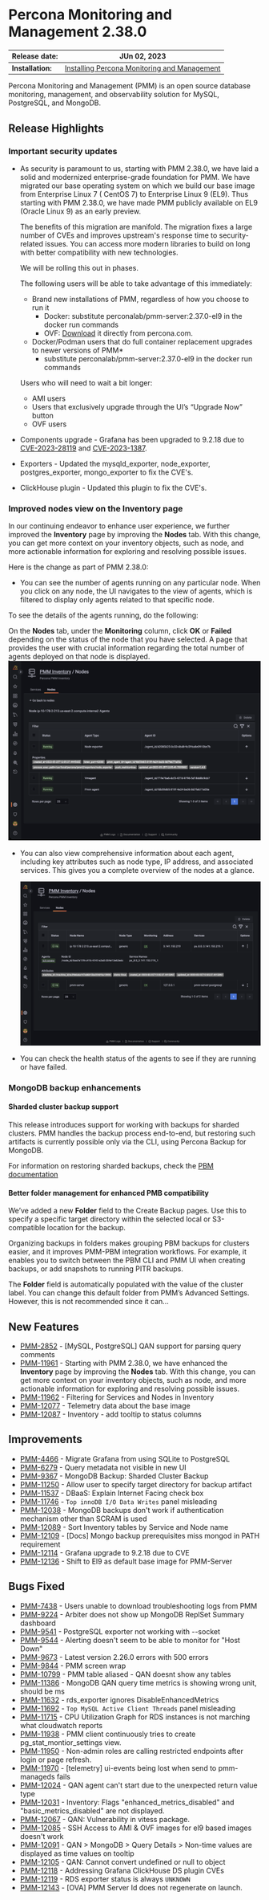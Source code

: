 # Percona Monitoring and Management 2.38.0

| **Release date:** | JUn 02, 2023                                                                                    |
| ----------------- | ----------------------------------------------------------------------------------------------- |
| **Installation:** | [Installing Percona Monitoring and Management](https://www.percona.com/software/pmm/quickstart) |

Percona Monitoring and Management (PMM) is an open source database monitoring, management, and observability solution for MySQL, PostgreSQL, and MongoDB.

<!---
!!! caution alert alert-warning "Important/Caution"
    Crucial points that need emphasis:

    - Important: A significant point that deserves emphasis.
    - Caution: Used to mean 'Continue with care'.
 --->


## Release Highlights

### Important security updates

- As security is paramount to us, starting with PMM 2.38.0, we have laid a solid and modernized enterprise-grade foundation for PMM. We have migrated our base operating system on which we build our base image from Enterprise Linux 7 ( CentOS 7) to Enterprise Linux 9 (EL9). Thus starting with PMM 2.38.0, we have made PMM publicly available on EL9 (Oracle Linux 9) as an early preview.

    The benefits of this migration are manifold. The migration fixes a large number of CVEs and improves upstream's response time to security-related issues. You can access more modern libraries to build on long with better compatibility with new technologies. 

    We will be rolling this out in phases. 

    The following users will be able to take advantage of this immediately:

    - Brand new installations of PMM, regardless of how you choose to run it
        * Docker: substitute perconalab/pmm-server:2.37.0-el9 in the docker run commands
        * OVF: [Download](https://downloads.percona.com/downloads/pmm2/2.37.0/ova/pmm-server-2.37.0-el9.ova) it directly from percona.com.
    - Docker/Podman users that do full container replacement upgrades to newer versions of PMM*
        * substitute perconalab/pmm-server:2.37.0-el9 in the docker run commands

    Users who will need to wait a bit longer:

    - AMI users
    - Users that exclusively upgrade through the UI’s “Upgrade Now” button
    - OVF users

- Components upgrade - Grafana has been upgraded to 9.2.18 due to [CVE-2023-28119](https://github.com/advisories/GHSA-5mqj-xc49-246p) and [CVE-2023-1387](https://github.com/advisories/GHSA-c3h9-vpfv-3x4m).

- Exporters - Updated the mysqld_exporter, node_exporter, postgres_exporter, mongo_exporter to fix the CVE's.

- ClickHouse plugin - Updated this plugin to fix the CVE's.


### Improved nodes view on the Inventory page

In our continuing endeavor to enhance user experience, we further improved the **Inventory** page by improving the **Nodes** tab. With this change, you can get more context on your inventory objects, such as node, and more actionable information for exploring and resolving possible issues.

Here is the change as part of PMM 2.38.0:

- You can see the number of agents running on any particular node. When you click on any node, the UI navigates to the view of agents, which is filtered to display only agents related to that specific node. 

To see the details of the agents running, do the following:

On the **Nodes** tab, under the **Monitoring** column, click **OK** or **Failed** depending on the status of the node that you have selected. A page that provides the user with crucial information regarding the total number of agents deployed on that node is displayed.
    ![!image](../_images/PMM_Inventory_Node_Agent_Properties.png)

- You can also view comprehensive information about each agent, including key attributes such as node type, IP address, and associated services. This gives you a complete overview of the nodes at a glance.

    ![!image](../_images/PMM_Inventory_Node_Selection.png)


- You can check the health status of the agents to see if they are running or have failed.

### MongoDB backup enhancements

#### Sharded cluster backup support
This release introduces support for working with backups for sharded clusters. PMM handles the backup process end-to-end, but restoring such artifacts is currently possible only via the CLI, using Percona Backup for MongoDB.

For information on restoring sharded backups, check the [PBM documentation](https://docs.percona.com/percona-backup-mongodb/usage/restore.html)


#### Better folder management for enhanced PMB compatibility 
We’ve added a new **Folder** field to the Create Backup pages. Use this to specify a specific target directory within the selected local or S3-compatible location for the backup.  

Organizing backups in folders makes grouping PBM backups for clusters easier, and it improves PMM-PBM integration workflows. For example, it enables you to switch between the PBM CLI and PMM UI when creating backups, or add snapshots to running PITR backups.

The **Folder** field is automatically populated with the value of the cluster label. You can change this default folder from PMM’s Advanced Settings. However,  this is not recommended since it can…



## New Features

- [PMM-2852](https://jira.percona.com/browse/PMM-2852) - [MySQL, PostgreSQL] QAN support for parsing query comments
- [PMM-11961](https://jira.percona.com/browse/PMM-11961) - Starting with PMM 2.38.0, we have enhanced the **Inventory** page by improving the **Nodes** tab. With this change, you can get more context on your inventory objects, such as node, and more actionable information for exploring and resolving possible issues.
- [PMM-11962](https://jira.percona.com/browse/PMM-11962) - Filtering for Services and Nodes in Inventory
- [PMM-12077](https://jira.percona.com/browse/PMM-12077) - Telemetry data about the base image
- [PMM-12087](https://jira.percona.com/browse/PMM-12087) - Inventory - add tooltip to status columns

## Improvements

- [PMM-4466](https://jira.percona.com/browse/PMM-4466) - Migrate Grafana from using SQLite to PostgreSQL
- [PMM-6279](https://jira.percona.com/browse/PMM-6279) - Query metadata not visible in new UI
- [PMM-9367](https://jira.percona.com/browse/PMM-9367) - MongoDB Backup: Sharded Cluster Backup
- [PMM-11250](https://jira.percona.com/browse/PMM-11250) - Allow user to specify target directory for backup artifact
- [PMM-11537](https://jira.percona.com/browse/PMM-11537) - DBaaS: Explain Internet Facing check box
- [PMM-11746](https://jira.percona.com/browse/11746) - `Top innoDB I/O Data Writes` panel misleading
- [PMM-12038](https://jira.percona.com/browse/PMM-12038) - MongoDB backups don't work if authentication mechanism other than SCRAM is used
- [PMM-12089](https://jira.percona.com/browse/PMM-12089) - Sort Inventory tables by Service and Node name
- [PMM-12109](https://jira.percona.com/browse/PMM-12109) - [Docs] Mongo backup prerequisites miss mongod in PATH requirement
- [PMM-12114](https://jira.percona.com/browse/PMM-12114) - Grafana upgrade to 9.2.18 due to CVE
- [PMM-12136](https://jira.percona.com/browse/PMM-12136) - Shift to El9 as default base image for PMM-Server

## Bugs Fixed

 - [PMM-7438](https://jira.percona.com/browse/PMM-7438) - Users unable to download troubleshooting logs from PMM
- [PMM-9224](https://jira.percona.com/browse/PMM-9224) - Arbiter does not show up MongoDB ReplSet Summary dashboard
- [PMM-9541](https://jira.percona.com/browse/PMM-9541) - PostgreSQL exporter not working with --socket
- [PMM-9544](https://jira.percona.com/browse/PMM-9544) - Alerting doesn't seem to be able to monitor for "Host Down"
- [PMM-9673](https://jira.percona.com/browse/PMM-9673) - Latest version 2.26.0 errors with 500 errors
- [PMM-9844](https://jira.percona.com/browse/PMM-9844) - PMM screen wrap
- [PMM-10799](https://jira.percona.com/browse/PMM-10799) - PMM table aliased - QAN doesnt show any tables
- [PMM-11386](https://jira.percona.com/browse/PMM-11386) - MongoDB QAN query time metrics is showing wrong unit, should be ms
- [PMM-11632](https://jira.percona.com/browse/PMM-11632)  - rds_exporter ignores DisableEnhancedMetrics
- [PMM-11692](https://jira.percona.com/browse/PMM-11692)  - `Top MySQL Active Client Threads` panel misleading
- [PMM-11715](https://jira.percona.com/browse/PMM-11715)  - CPU Utilization Graph for RDS instances is not marching what cloudwatch reports
- [PMM-11938](https://jira.percona.com/browse/PMM-11938)  - PMM client continuously tries to create pg_stat_montior_settings view.
- [PMM-11950](https://jira.percona.com/browse/PMM-11950)  - Non-admin roles are calling restricted endpoints after login or page refresh.
- [PMM-11970](https://jira.percona.com/browse/PMM-11970)  - [telemetry] ui-events being lost when send to pmm-manageds fails
- [PMM-12024](https://jira.percona.com/browse/PMM-12024)  - QAN agent can't start due to the unexpected return value type
- [PMM-12031](https://jira.percona.com/browse/PMM-12031)  - Inventory: Flags "enhanced_metrics_disabled" and "basic_metrics_disabled" are not displayed.
- [PMM-12067](https://jira.percona.com/browse/PMM-12067)  - QAN: Vulnerability in vitess package.
- [PMM-12085](https://jira.percona.com/browse/PMM-12085)  - SSH Access to AMI & OVF images for el9 based images doesn't work
- [PMM-12091](https://jira.percona.com/browse/PMM-12091)  - QAN > MongoDB > Query Details > Non-time values are displayed as time values on tooltip
- [PMM-12105](https://jira.percona.com/browse/PMM-12105)  - QAN: Cannot convert undefined or null to object
- [PMM-12118](https://jira.percona.com/browse/PMM-12118)  - Addressing Grafana ClickHouse DS plugin CVEs
- [PMM-12119](https://jira.percona.com/browse/PMM-12119)  - RDS exporter status is always `UNKNOWN`
- [PMM-12143](https://jira.percona.com/browse/PMM-12143)  - [OVA] PMM Server Id does not regenerate on launch.



<!---


## Known issues

- ​List of known issues with a  comprehensive description and link to the JIRA ticket.

    Example:

    [PMM-XXXX](https://jira.percona.com/browse/PMM-XXXX) - Comprehensive description.


    **Solution**

    Description of the solution.


## Coming Soon

  Share what are the upcoming features on your roadmap to keep users excited:

- Planned item 1
- Planned item 2

--->